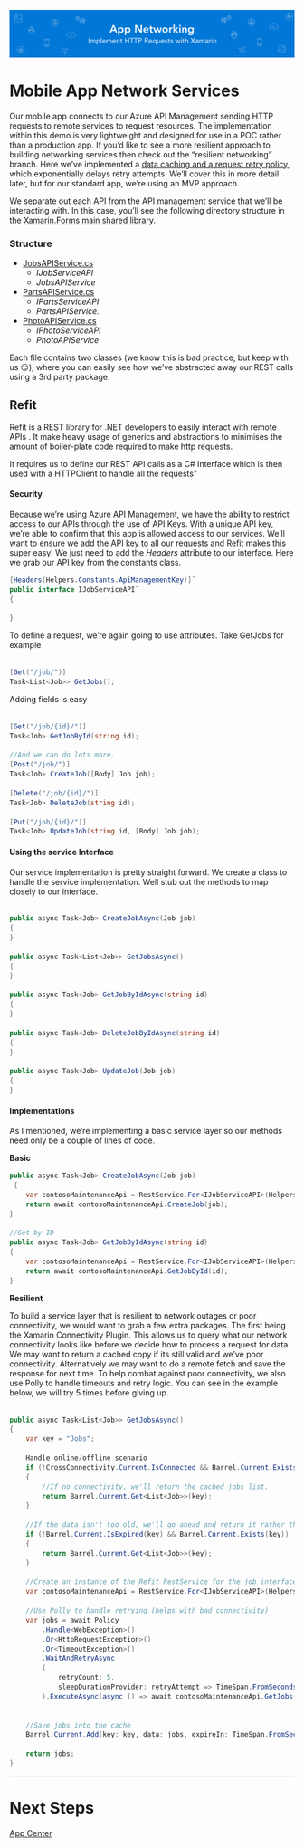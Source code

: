 ![Banner](Assets/Banner.png)

# Mobile App Network Services 
Our mobile app connects to our Azure API Management sending HTTP requests to remote services to request resources. The implementation within this demo is very lightweight and designed for use in a POC rather than a production app. If you’d like to see a more resilient approach to building networking services then check out the “resilient networking” branch. Here we’ve implemented a [data caching and a request retry policy](https://github.com/MikeCodesDotNet/Mobile-Cloud-Workshop/blob/b4833120d9ceb70abb8753581f133f3467665edd/Mobile/ContosoFieldService.Core/Services/JobsAPIService.cs#L45), which exponentially delays retry attempts.  We’ll cover this in more detail later, but for our standard app, we’re using an MVP approach. 

We separate out each API from the API management service that we’ll be interacting with. In this case, you’ll see the following directory structure in the [Xamarin.Forms main shared library.](https://github.com/MikeCodesDotNet/Mobile-Cloud-Workshop/tree/master/Mobile/ContosoFieldService.Core) 

### Structure
* [JobsAPIService.cs](https://github.com/MikeCodesDotNet/Mobile-Cloud-Workshop/blob/master/Mobile/ContosoFieldService.Core/Services/JobsAPIService.cs)
	* _IJobServiceAPI_
	* _JobsAPIService_
* [PartsAPIService.cs](https://github.com/MikeCodesDotNet/Mobile-Cloud-Workshop/blob/master/Mobile/ContosoFieldService.Core/Services/PartsAPIService.cs)
	* _IPartsServiceAPI_
	* _PartsAPIService._
* [PhotoAPIService.cs](https://github.com/MikeCodesDotNet/Mobile-Cloud-Workshop/blob/master/Mobile/ContosoFieldService.Core/Services/PhotoAPIService.cs)
	* _IPhotoServiceAPI_
	* _PhotoAPIService_

Each file contains two classes (we know this is bad practice, but keep with us 😏), where you can easily see how we’ve abstracted away our REST calls using a 3rd party package. 

## Refit
Refit is a REST library for .NET developers to easily interact with remote APIs . It make heavy usage of generics and abstractions to minimises the amount of boiler-plate code required to make http requests.

It requires us to define our REST API calls as a C# Interface which is then used with a HTTPClient to handle all the requests"


#### Security 
Because we’re using Azure API Management, we have the ability to restrict access to our APIs through the use of API Keys. With a unique API key, we’re able to confirm that this app is allowed access to our services. We’ll want to ensure we add the API key to all our requests and Refit makes this super easy! We just need to add the _Headers_ attribute to our interface. Here we grab our API key from the constants class. 


 ```cs
[Headers(Helpers.Constants.ApiManagementKey)]`
public interface IJobServiceAPI`
{

}

```


To define a request, we’re again going to use attributes. Take GetJobs for example 

 ```cs

[Get("/job/")]
Task<List<Job>> GetJobs();

```

Adding fields is easy

 ```cs
 
[Get("/job/{id}/")]
Task<Job> GetJobById(string id);

//And we can do lots more.
[Post("/job/")]
Task<Job> CreateJob([Body] Job job);

[Delete("/job/{id}/")]
Task<Job> DeleteJob(string id);

[Put("/job/{id}/")]
Task<Job> UpdateJob(string id, [Body] Job job);

```

#### Using the service Interface
Our service implementation is pretty straight forward. We create a class to handle the service implementation. Well stub out the methods to map closely to our interface. 

 ```cs
 
public async Task<Job> CreateJobAsync(Job job)
{
}

public async Task<List<Job>> GetJobsAsync()
{
}

public async Task<Job> GetJobByIdAsync(string id)
{
}

public async Task<Job> DeleteJobByIdAsync(string id)
{
}

public async Task<Job> UpdateJob(Job job)
{
}

```


#### Implementations 
As I mentioned, we’re implementing a basic service layer so our methods need only be a couple of lines of code. 

**Basic**

```cs
public async Task<Job> CreateJobAsync(Job job)
 {
    var contosoMaintenanceApi = RestService.For<IJobServiceAPI>(Helpers.Constants.BaseUrl);
    return await contosoMaintenanceApi.CreateJob(job);
}

//Get by ID
public async Task<Job> GetJobByIdAsync(string id)
{
    var contosoMaintenanceApi = RestService.For<IJobServiceAPI>(Helpers.Constants.BaseUrl);
    return await contosoMaintenanceApi.GetJobById(id);
}
```

**Resilient**

To build a service layer that is resilient to network outages or poor connectivity, we would want to grab a few extra packages. The first being the Xamarin Connectivity Plugin. This allows us to query what our network connectivity looks like before we decide how to process a request for data. We may want to return a cached copy if its still valid and we’ve poor connectivity. Alternatively we may want to do a remote fetch and save the response for next time.  To help combat against poor connectivity, we also use Polly to handle timeouts and retry logic. You can see in the example below, we will try 5 times before giving up. 

```cs

public async Task<List<Job>> GetJobsAsync()
{
    var key = "Jobs";

    Handle online/offline scenario
    if (!CrossConnectivity.Current.IsConnected && Barrel.Current.Exists(key))
    {
        //If no connectivity, we'll return the cached jobs list.
        return Barrel.Current.Get<List<Job>>(key);
    }

    //If the data isn't too old, we'll go ahead and return it rather than call the backend again.
    if (!Barrel.Current.IsExpired(key) && Barrel.Current.Exists(key))
    {
        return Barrel.Current.Get<List<Job>>(key);
    }            

    //Create an instance of the Refit RestService for the job interface.
    var contosoMaintenanceApi = RestService.For<IJobServiceAPI>(Helpers.Constants.BaseUrl);

    //Use Polly to handle retrying (helps with bad connectivity) 
    var jobs = await Policy
        .Handle<WebException>()
        .Or<HttpRequestException>()
        .Or<TimeoutException>()
        .WaitAndRetryAsync
        (
            retryCount: 5,
            sleepDurationProvider: retryAttempt => TimeSpan.FromSeconds(Math.Pow(2, retryAttempt))
        ).ExecuteAsync(async () => await contosoMaintenanceApi.GetJobs());


    //Save jobs into the cache
    Barrel.Current.Add(key: key, data: jobs, expireIn: TimeSpan.FromSeconds(5));

    return jobs;
}
```

---
# Next Steps 
[App Center](../12%20Anayltics/README.md)




